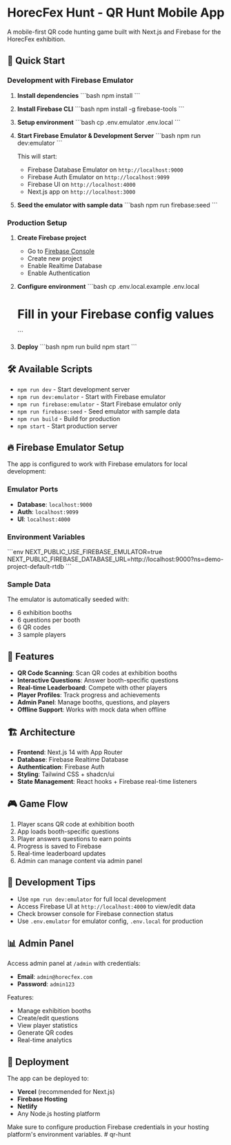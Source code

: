 # HorecFex Hunt - QR Hunt Mobile App

A mobile-first QR code hunting game built with Next.js and Firebase for the HorecFex exhibition.

## 🚀 Quick Start

### Development with Firebase Emulator

1. **Install dependencies**
   \`\`\`bash
   npm install
   \`\`\`

2. **Install Firebase CLI**
   \`\`\`bash
   npm install -g firebase-tools
   \`\`\`

3. **Setup environment**
   \`\`\`bash
   cp .env.emulator .env.local
   \`\`\`

4. **Start Firebase Emulator & Development Server**
   \`\`\`bash
   npm run dev:emulator
   \`\`\`

   This will start:
   - Firebase Database Emulator on `http://localhost:9000`
   - Firebase Auth Emulator on `http://localhost:9099`
   - Firebase UI on `http://localhost:4000`
   - Next.js app on `http://localhost:3000`

5. **Seed the emulator with sample data**
   \`\`\`bash
   npm run firebase:seed
   \`\`\`

### Production Setup

1. **Create Firebase project**
   - Go to [Firebase Console](https://console.firebase.google.com)
   - Create new project
   - Enable Realtime Database
   - Enable Authentication

2. **Configure environment**
   \`\`\`bash
   cp .env.local.example .env.local
   # Fill in your Firebase config values
   \`\`\`

3. **Deploy**
   \`\`\`bash
   npm run build
   npm start
   \`\`\`

## 🛠️ Available Scripts

- `npm run dev` - Start development server
- `npm run dev:emulator` - Start with Firebase emulator
- `npm run firebase:emulator` - Start Firebase emulator only
- `npm run firebase:seed` - Seed emulator with sample data
- `npm run build` - Build for production
- `npm start` - Start production server

## 🔥 Firebase Emulator Setup

The app is configured to work with Firebase emulators for local development:

### Emulator Ports
- **Database**: `localhost:9000`
- **Auth**: `localhost:9099`
- **UI**: `localhost:4000`

### Environment Variables
\`\`\`env
NEXT_PUBLIC_USE_FIREBASE_EMULATOR=true
NEXT_PUBLIC_FIREBASE_DATABASE_URL=http://localhost:9000?ns=demo-project-default-rtdb
\`\`\`

### Sample Data
The emulator is automatically seeded with:
- 6 exhibition booths
- 6 questions per booth
- 6 QR codes
- 3 sample players

## 📱 Features

- **QR Code Scanning**: Scan QR codes at exhibition booths
- **Interactive Questions**: Answer booth-specific questions
- **Real-time Leaderboard**: Compete with other players
- **Player Profiles**: Track progress and achievements
- **Admin Panel**: Manage booths, questions, and players
- **Offline Support**: Works with mock data when offline

## 🏗️ Architecture

- **Frontend**: Next.js 14 with App Router
- **Database**: Firebase Realtime Database
- **Authentication**: Firebase Auth
- **Styling**: Tailwind CSS + shadcn/ui
- **State Management**: React hooks + Firebase real-time listeners

## 🎮 Game Flow

1. Player scans QR code at exhibition booth
2. App loads booth-specific questions
3. Player answers questions to earn points
4. Progress is saved to Firebase
5. Real-time leaderboard updates
6. Admin can manage content via admin panel

## 🔧 Development Tips

- Use `npm run dev:emulator` for full local development
- Access Firebase UI at `http://localhost:4000` to view/edit data
- Check browser console for Firebase connection status
- Use `.env.emulator` for emulator config, `.env.local` for production

## 📊 Admin Panel

Access admin panel at `/admin` with credentials:
- **Email**: `admin@horecfex.com`
- **Password**: `admin123`

Features:
- Manage exhibition booths
- Create/edit questions
- View player statistics
- Generate QR codes
- Real-time analytics

## 🚀 Deployment

The app can be deployed to:
- **Vercel** (recommended for Next.js)
- **Firebase Hosting**
- **Netlify**
- Any Node.js hosting platform

Make sure to configure production Firebase credentials in your hosting platform's environment variables.
#   q r - h u n t  
 